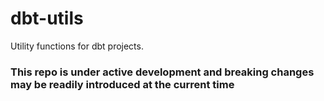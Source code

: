 # dbt-utils
Utility functions for dbt projects.

### This repo is under active development and breaking changes may be readily introduced at the current time
